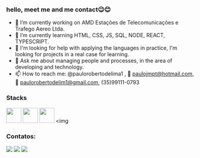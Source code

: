 ### hello, meet me and me contact😉😊

- 🔭 I’m currently working on AMD Estações de Telecomunicações e Trafego Aereo Ltda.
- 🌱 I’m currently learning HTML, CSS, JS, SQL, NODE, REACT, TYPESCRIPT.
- 🤔 I'm looking for help with applying the languages ​​in practice, I'm looking for projects in a real case for learning.
- 💬 Ask me about managing people and processes, in the area of ​​developing and technology.
- 📫 How to reach me: @paulorobertodelima1 , 📧 paulojmpt@hotmail.com, 📧 paulorobertodelim1@gmail.com, (35)99111-0793 

### Stacks
<img src="https://cdn.jsdelivr.net/gh/devicons/devicon/icons/react/react-original.svg" width="40" height="40"/>  <img src="https://cdn.jsdelivr.net/gh/devicons/devicon/icons/javascript/javascript-original.svg" width="40" height="40" /> <img src="https://cdn.jsdelivr.net/gh/devicons/devicon/icons/typescript/typescript-original.svg" width="40" height="40"/> <img  

### Contatos:

<div>
<a href="https://instagram.com/paulorobertodelima1" target="_blank"><img src="https://img.shields.io/badge/-Instagram-%23E4405F?style=for-the-badge&logo=instagram&logoColor=white" target="_blank"></a>
<a href = "mailto:paulojmpt@hotmail.com"><img src="https://img.shields.io/badge/Gmail-D14836?style=for-the-badge&logo=gmail&logoColor=white" target="_blank"></a>
<a href="https://www.linkedin.com/in/paulo-roberto-051889a8/" target="_blank"><img src="https://img.shields.io/badge/-LinkedIn-%230077B5?style=for-the-badge&logo=linkedin&logoColor=white" target="_blank"></a>   
</div>
